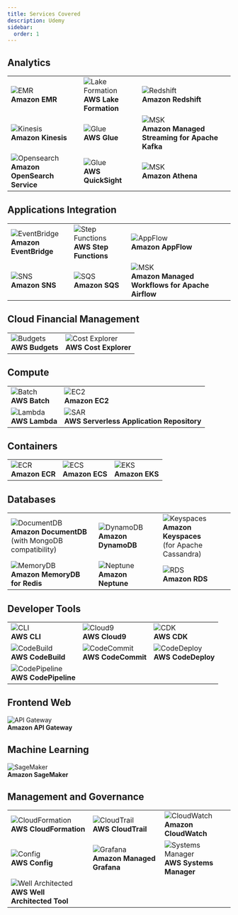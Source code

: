 ```yaml
---
title: Services Covered
description: Udemy
sidebar:
  order: 1
---
```


## Analytics

|                       |                      |                      |
|-----------------------|----------------------|----------------------|
| ![EMR](/img/emr.png) <br> **Amazon EMR** | ![Lake Formation](/img/lake-formation.png) <br> **AWS Lake Formation** | ![Redshift](/img/redshift.png) <br> **Amazon Redshift** |
| ![Kinesis](/img/kinesis.png) <br> **Amazon Kinesis** | ![Glue](/img/lake-formation.png) <br> **AWS Glue** | ![MSK](/img/redshift.png) <br> **Amazon Managed Streaming for Apache Kafka** |
| ![Opensearch](/img/opensearch.png) <br> **Amazon OpenSearch Service** | ![Glue](/img/quicksight.png) <br> **AWS QuickSight** | ![MSK](/img/athena.png) <br> **Amazon Athena** |

## Applications Integration

|                       |                      |      |
|-----------------------|----------------------|------|
| ![EventBridge](/img/eventbridge.png) <br> **Amazon EventBridge** | ![Step Functions](/img/step-functions.png) <br> **AWS Step Functions** | ![AppFlow](/img/appflow.png) <br> **Amazon AppFlow** |
| ![SNS](/img/sns.png) <br> **Amazon SNS** | ![SQS](/img/sqs.png) <br> **Amazon SQS** | ![MSK](/img/redshift.png) <br> **Amazon Managed Workflows for Apache Airflow** |

## Cloud Financial Management

|   |   |
|---|---|
| ![Budgets](/img/budgets.png) <br> **AWS Budgets** | ![Cost Explorer](/img/cost-explorer.png) <br> **AWS Cost Explorer** |

## Compute

|   |   |
|---|---|
| ![Batch](/img/batch.png) <br> **AWS Batch** | ![EC2](/img/ec2.png) <br> **Amazon EC2** |
| ![Lambda](/img/lambda.png) <br> **AWS Lambda** | ![SAR](/img/serverless-repository.png) <br> **AWS Serverless  Application Repository** |

## Containers

|   |   |   |
|---|---|---|
| ![ECR](/img/ecr.png) <br> **Amazon ECR** | ![ECS](/img/ecs.png) <br> **Amazon ECS** | ![EKS](/img/eks.png) <br> **Amazon EKS** |

## Databases

|   |   |   |
|---|---|---|
| ![DocumentDB](/img/documentdb.png) <br> **Amazon DocumentDB** <br> (with MongoDB compatibility) | ![DynamoDB](/img/dynamodb.png) <br> **Amazon DynamoDB** | ![Keyspaces](/img/keyspaces.png) <br> **Amazon Keyspaces** <br> (for Apache Cassandra) |
| ![MemoryDB](/img/memorydb.png) <br> **Amazon MemoryDB for Redis** | ![Neptune](/img/neptune.png) <br> **Amazon Neptune** | ![RDS](/img/rds.png) <br> **Amazon RDS** |

## Developer Tools

|   |   |   |
|---|---|---|
| ![CLI](/img/cli.png) <br> **AWS CLI** | ![Cloud9](/img/cloud9.png) <br> **AWS Cloud9** | ![CDK](/img/cdk.png) <br> **AWS CDK** |
| ![CodeBuild](/img/codebuild.png) <br> **AWS CodeBuild** | ![CodeCommit](/img/code-commit.png) <br> **AWS CodeCommit** | ![CodeDeploy](/img/codedeploy.png) <br> **AWS CodeDeploy** |
| ![CodePipeline](/img/codepipeline.png) <br> **AWS CodePipeline** |

## Frontend Web

![API Gateway](/img/api-gateway.png)  
**Amazon API Gateway**

## Machine Learning

![SageMaker](/img/sagemaker.png)  
**Amazon SageMaker**

## Management and Governance

|   |   |   |
|---|---|---|
| ![CloudFormation](/img/cloudformation.png) <br> **AWS CloudFormation** | ![CloudTrail](/img/cloudtrail.png) <br> **AWS CloudTrail** | ![CloudWatch](/img/cloudwatch.png) <br> **Amazon CloudWatch** |
| ![Config](/img/config.png) <br> **AWS Config** | ![Grafana](/img/cloudtrail.png) <br> **Amazon Managed Grafana** | ![Systems Manager](/img/systems-manager.png) <br> **AWS Systems Manager** |
| ![Well Architected](/img/well-architected.png) <br> **AWS Well Architected Tool** |